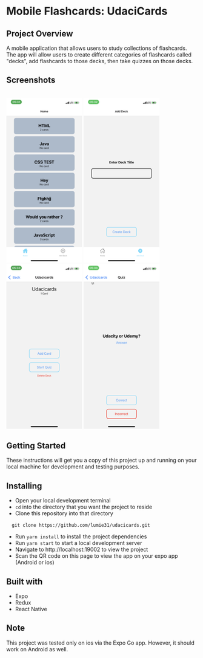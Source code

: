 # <b>Mobile Flashcards: UdaciCards</b>

## Project Overview

A mobile application that allows users to study collections of flashcards. The app will allow users to create different categories of flashcards called "decks", add flashcards to those decks, then take quizzes on those decks.

## Screenshots

<div>
  <br>
  <img src="./img/Home.png" alt="home-screenshot" width="200">
  <img src="./img/AddNew.png" alt="addnew-screenshot" width="200">
  <img src="./img/Multiple_actions.png" alt="actions-screenshot" width="200">
  <img src="./img/Quizview.png" alt="quiz-screenshot" width="200">
  <br>
</div>

## Getting Started

These instructions will get you a copy of this project up and running on your local machine for development and testing purposes.

## Installing

- Open your local development terminal
- `cd` into the directory that you want the project to reside
- Clone this repository into that directory
```
  git clone https://github.com/lumie31/udacicards.git
```
- Run `yarn install` to install the project dependencies
- Run `yarn start` to start a local development server
- Navigate to http://localhost:19002 to view the project
- Scan the QR code on this page to view the app on your expo app (Android or ios)

## Built with

- Expo
- Redux
- React Native

## Note
This project was tested only on ios via the Expo Go app. However, it should work on Android as well.